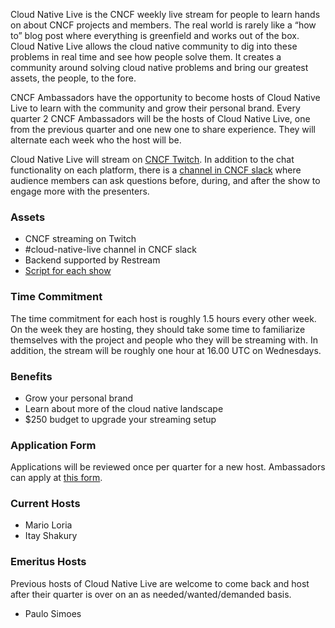 Cloud Native Live is the CNCF weekly live stream for people to learn hands on about CNCF projects and members. The real world is rarely like a “how to” blog post where everything is greenfield and works out of the box. Cloud Native Live allows the cloud native community to dig into these problems in real time and see how people solve them. It creates a community around solving cloud native problems and bring our greatest assets, the people, to the fore.

CNCF Ambassadors have the opportunity to become hosts of Cloud Native Live to learn with the community and grow their personal brand. Every quarter 2 CNCF Ambassadors will be the hosts of Cloud Native Live, one from the previous quarter and one new one to share experience. They will alternate each week who the host will be.

Cloud Native Live will stream on [CNCF Twitch](https://www.twitch.tv/cloudnativefdn). In addition to the chat functionality on each platform, there is a [channel in CNCF slack](https://cloud-native.slack.com/archives/C01QS32H170) where audience members can ask questions before, during, and after the show to engage more with the presenters.

### Assets
* CNCF streaming on Twitch
* #cloud-native-live channel in CNCF slack
* Backend supported by Restream
* [Script for each show](https://docs.google.com/document/d/1LzbNJBam80gckn4bkwk4497pFb9VROJBqwp4QfjS_gg/edit)

### Time Commitment
The time commitment for each host is roughly 1.5 hours every other week. On the week they are hosting, they should take some time to familiarize themselves with the project and people who they will be streaming with. In addition, the stream will be roughly one hour at 16.00 UTC on Wednesdays.

### Benefits
* Grow your personal brand
* Learn about more of the cloud native landscape
* $250 budget to upgrade your streaming setup

### Application Form
Applications will be reviewed once per quarter for a new host. Ambassadors can apply at [this form](https://forms.gle/rEXitqBMdDmg7XZ68).

### Current Hosts
* Mario Loria
* Itay Shakury

### Emeritus Hosts
Previous hosts of Cloud Native Live are welcome to come back and host after their quarter is over on an as needed/wanted/demanded basis.
* Paulo Simoes

